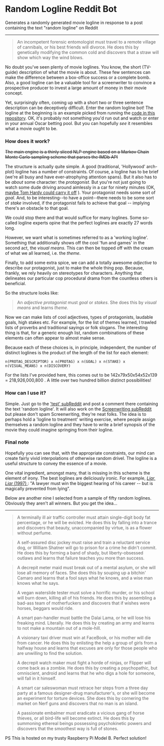 # Random Logline Reddit Bot
Generates a randomly generated movie logline in response to a post containing the text "random logline" on Reddit 

---

> An incompetent forensic entomologist must travel to a remote village of cannibals, or his best friends will divorce. He does this by genetically modifying the common cold and discovers that a straw will show which way the wind blows.

No doubt you've seen plenty of movie loglines. You know, the short (TV-guide) description of what the movie is about. These few sentences can make the difference between a box-office success or a complete bomb. Also, a good logline can be a valuable tool for a screenwriter to convince a prospective producer to invest a large amount of money in their movie concept.

Yet, surprisingly often, coming up with a short two or three sentence description can be deceptively difficult. Enter the random logline bot! The logline at the beginning is an example picked from running the [code in this repository](logline.py). OK, it's probably not something you'd run out and watch or enter in your annual Oscar betting pool. But you can hopefully _see_ it resembles what a movie ought to be. 

### How does it work?


~~The main engine is a thinly sliced NLP engine based on a Markov Chain Monte Carlo sampling scheme that parses the IMDb API~~

The structure is actually quite simple. A good (traditional, 'Hollywood' arch-plot) logline has a number of constraints. Of course, a logline has to be brief (we're all busy and have ever-atrophying attention spans). But it also has to be _about_ some character: the _protagonist_. But you're not just going to watch some dude driving around aimlessly in a car for ninety minutes (OK, [maybe Tom Hardy could carry it off](http://www.imdb.com/title/tt2692904/) ). Your protagonist needs some sort of _goal_. And, to be interesting--to have a point--there needs to be some sort of _stake_ involved, if the protagonist fails to achieve that goal -- implying there's an obstacle to that goal.

We could stop there and that would suffice for many loglines. Some so-called logline experts opine that the perfect loglines are exactly 27 words long.

However, we want what is sometimes referred to as a 'working logline'. Something that additionally shows off the cool 'fun and games' in the second act, the _visual means_. This can then be topped off with the cream of what we all learned, i.e. the _theme_.

Finally, to add some extra spice, we can add a totally awesome _adjective_ to describe our protagonist, just to make the whole thing pop. Because, frankly, we rely heavily on stereotypes for characters. Anything that delineates our particular cop procedural drama from the countless others is beneficial. 

So the structure looks like:

> An _adjective_ _protagonist_ must _goal_ or _stakes_. She does this by _visual means_ and learns _theme_.

Now we can make lists of cool adjectives, types of protagonists, laudable goals, high stakes etc. For example, for the list of themes learned, I trawled lists of proverbs and traditional sayings or folk slogans. The interesting thing is that, for a generic enough list, random combinations of these elements can often appear to almost make sense.

Because each of these choices is, in principle, independent, the number of distinct loglines is the product of the length of the list for each element:

    n(PROTAG_DESCRIPTOR) x n(PROTAG) x n(GOAL) x n(STAKE) x n(VISUAL_MEANS) x n(DISCOVERY)
    
For the lists I've provided here, this comes out to be 142x79x50x54x52x139 = 218,926,000,800 . A little over two hundred billion distinct possibilities!

### How can I use it?

Simple. Just go to the ['test' subReddit](https://www.reddit.com/r/test/) and post a comment there containing the text 'random logline'.
It will also work on the [Screenwriting subReddit](https://www.reddit.com/r/Screenwriting/) but please don't spam Screenwriting, they're neat folks. The idea is to perhaps hold a 'logline to treatment' writing exercise, where people assign themselves a random logline and they have to write a brief synopsis of the movie they could imagine springing from their logline. 


### Final note

Hopefully you can see that, with the appropriate constraints, our mind can create fairly vivid interpolations of otherwise random drivel. The logline is a useful structure to convey the essence of a movie.

One vital ingredient, amongst many, that is missing in this scheme is the element of irony. The best loglines are deliciously ironic. For example, [_Liar, Liar_ (1997) ](http://www.imdb.com/title/tt0119528/?ref_=fn_al_tt_1): "A lawyer must win the biggest hearing of his career -- but is magically prevented from lying".

Below are another nine I selected from a sample of fifty random loglines. Obviously they aren't all winners. But you get the idea...

---

> A terminally ill air traffic controller must attain single-digit body fat percentage, or he will be evicted. He does this by falling into a trance and discovers that beauty, unaccompanied by virtue, is as a flower without perfume.

> A self-assured disc jockey must raise and train a reluctant service dog, or William Shatner will go to prison for a crime he didn't commit. He does this by forming a band of shady, but liberty-obsessed outlaws and learns that failure teaches you more than success.

> A decrepit meter maid must break out of a mental asylum, or she will lose all memory of faces. She does this by souping up a bitchin' Camaro and learns that a fool says what he knows, and a wise man knows what he says.

> A vegan waterslide tester must solve a horrific murder, or his school will burn down, killing all of his friends. He does this by assembling a bad-ass team of motherfuckers and discovers that if wishes were horses, beggars would ride.

> A smart pan-handler must battle the Dalai Lama, or he will lose his freaking mind. Literally. He does this by creating an army and learns to not make a mountain out of a mole-hill.

> A visionary taxi driver must win at FaceBook, or his mother will die from cancer. He does this by enlisting the help a group of girls from a halfway house and learns that excuses are only for those people who are unwilling to find the solution.

> A decrepit watch maker must fight a horde of ninjas, or Flipper will come back as a zombie. He does this by creating a psychopathic, but omniscient, android and learns that he who digs a hole for someone, will fall in it himself.

> A smart car saleswoman must retrace her steps from a three day party at a famous designer-drug manufacturer's, or she will become an experiment for torture devices. She does this by cornering the market on Nerf guns and discovers that no man is an island.

> A passionate embalmer must eradicate a vicious gang of horse thieves, or all bird-life will become extinct. He does this by summoning ethereal beings possessing psychokinetic powers and discovers that the smoothest way is full of stones.



PS This is hosted on my trusty Raspberry Pi Model B. Perfect solution!
